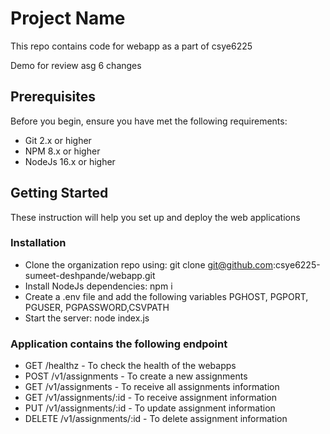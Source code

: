 # Project Name
This repo contains code for webapp as a part of csye6225

 Demo for review asg 6 changes

## Prerequisites
Before you begin, ensure you have met the following requirements:
- Git 2.x or higher
- NPM 8.x or higher
- NodeJs 16.x or higher

 

## Getting Started
These instruction will help you set up and deploy the web applications

 

### Installation
- Clone the organization repo using: git clone git@github.com:csye6225-sumeet-deshpande/webapp.git
- Install NodeJs dependencies: npm i
- Create a .env file and add the following variables PGHOST, PGPORT, PGUSER, PGPASSWORD,CSVPATH
- Start the server: node index.js

 

### Application contains the following endpoint
- GET /healthz - To check the health of the webapps
- POST /v1/assignments - To create a new assignments
- GET /v1/assignments - To receive all assignments information
- GET /v1/assignments/:id - To receive assignment information
- PUT /v1/assignments/:id - To update assignment information
- DELETE /v1/assignments/:id - To delete assignment information